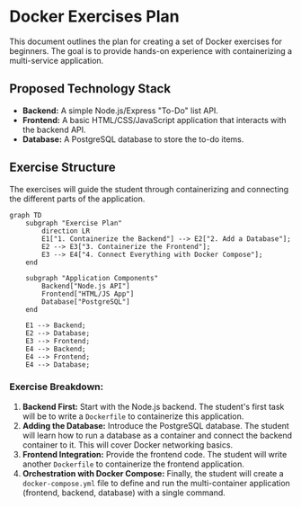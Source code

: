 # Docker Exercises Plan

This document outlines the plan for creating a set of Docker exercises for beginners. The goal is to provide hands-on experience with containerizing a multi-service application.

## Proposed Technology Stack

*   **Backend:** A simple Node.js/Express "To-Do" list API.
*   **Frontend:** A basic HTML/CSS/JavaScript application that interacts with the backend API.
*   **Database:** A PostgreSQL database to store the to-do items.

## Exercise Structure

The exercises will guide the student through containerizing and connecting the different parts of the application.

```mermaid
graph TD
    subgraph "Exercise Plan"
        direction LR
        E1["1. Containerize the Backend"] --> E2["2. Add a Database"];
        E2 --> E3["3. Containerize the Frontend"];
        E3 --> E4["4. Connect Everything with Docker Compose"];
    end

    subgraph "Application Components"
        Backend["Node.js API"]
        Frontend["HTML/JS App"]
        Database["PostgreSQL"]
    end

    E1 --> Backend;
    E2 --> Database;
    E3 --> Frontend;
    E4 --> Backend;
    E4 --> Frontend;
    E4 --> Database;
```

### Exercise Breakdown:

1.  **Backend First:** Start with the Node.js backend. The student's first task will be to write a `Dockerfile` to containerize this application.
2.  **Adding the Database:** Introduce the PostgreSQL database. The student will learn how to run a database as a container and connect the backend container to it. This will cover Docker networking basics.
3.  **Frontend Integration:** Provide the frontend code. The student will write another `Dockerfile` to containerize the frontend application.
4.  **Orchestration with Docker Compose:** Finally, the student will create a `docker-compose.yml` file to define and run the multi-container application (frontend, backend, database) with a single command.